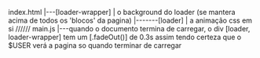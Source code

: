 index.html
|---[loader-wrapper]
|   o background do loader (se mantera acima de todos os 'blocos' da pagina)
|-------[loader]
|       a animação css em si
//////
main.js
|---quando o documento termina de carregar, o div [loader, loader-wrapper] tem um [.fadeOut()] de 0.3s assim tendo certeza que o $USER verá a pagina so quando terminar de carregar

